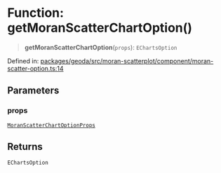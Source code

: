 # Function: getMoranScatterChartOption()

> **getMoranScatterChartOption**(`props`): `EChartsOption`

Defined in: [packages/geoda/src/moran-scatterplot/component/moran-scatter-option.ts:14](https://github.com/GeoDaCenter/openassistant/blob/1b6e044b8153114911daa09cb063c51a2d620732/packages/geoda/src/moran-scatterplot/component/moran-scatter-option.ts#L14)

## Parameters

### props

[`MoranScatterChartOptionProps`](../type-aliases/MoranScatterChartOptionProps.md)

## Returns

`EChartsOption`
